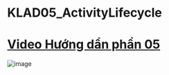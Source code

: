 # KLAD05_ActivityLifecycle
# **[Video Hướng dẩn phần 05](http://bit.ly/3jvviSo)**
![image](https://user-images.githubusercontent.com/41292507/226343265-91bef0f0-863c-462c-b1a1-8b0338436cef.png)
